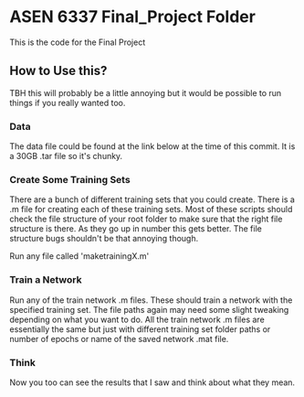 # ASEN 6337 Final_Project Folder

This is the code for the Final Project

## How to Use this?

TBH this will probably be a little annoying but it would be possible to run things if you really wanted too.

### Data

The data file could be found at the link below at the time of this commit. It is a 30GB .tar file so it's chunky. 

### Create Some Training Sets

There are a bunch of different training sets that you could create. There is a .m file for creating each of these training sets. Most of these scripts should check the file structure of your root folder to make sure that the right file structure is there. As they go up in number this gets better. The file structure bugs shouldn't be that annoying though.

Run any file called 'maketrainingX.m'

### Train a Network

Run any of the train network .m files. These should train a network with the specified training set. The file paths again may need some slight tweaking depending on what you want to do. All the train network .m files are essentially the same but just with different training set folder paths or number of epochs or name of the saved network .mat file.

### Think

Now you too can see the results that I saw and think about what they mean.